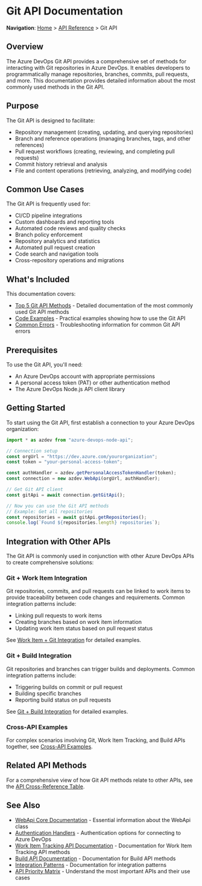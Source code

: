 # Git API Documentation

**Navigation**: [Home](../../index.md) > [API Reference](../index.md) > Git API

## Overview

The Azure DevOps Git API provides a comprehensive set of methods for interacting with Git repositories in Azure DevOps. It enables developers to programmatically manage repositories, branches, commits, pull requests, and more. This documentation provides detailed information about the most commonly used methods in the Git API.

## Purpose

The Git API is designed to facilitate:
- Repository management (creating, updating, and querying repositories)
- Branch and reference operations (managing branches, tags, and other references)
- Pull request workflows (creating, reviewing, and completing pull requests)
- Commit history retrieval and analysis
- File and content operations (retrieving, analyzing, and modifying code)

## Common Use Cases

The Git API is frequently used for:
- CI/CD pipeline integrations
- Custom dashboards and reporting tools
- Automated code reviews and quality checks
- Branch policy enforcement
- Repository analytics and statistics
- Automated pull request creation
- Code search and navigation tools
- Cross-repository operations and migrations

## What's Included

This documentation covers:
- [Top 5 Git API Methods](./top-5-methods.md) - Detailed documentation of the most commonly used Git API methods
- [Code Examples](./code-examples.md) - Practical examples showing how to use the Git API
- [Common Errors](./common-errors.md) - Troubleshooting information for common Git API errors

## Prerequisites

To use the Git API, you'll need:
- An Azure DevOps account with appropriate permissions
- A personal access token (PAT) or other authentication method
- The Azure DevOps Node.js API client library

## Getting Started

To start using the Git API, first establish a connection to your Azure DevOps organization:

```typescript
import * as azdev from "azure-devops-node-api";

// Connection setup
const orgUrl = "https://dev.azure.com/yourorganization";
const token = "your-personal-access-token";

const authHandler = azdev.getPersonalAccessTokenHandler(token);
const connection = new azdev.WebApi(orgUrl, authHandler);

// Get Git API client
const gitApi = await connection.getGitApi();

// Now you can use the Git API methods
// Example: Get all repositories
const repositories = await gitApi.getRepositories();
console.log(`Found ${repositories.length} repositories`);
```

## Integration with Other APIs

The Git API is commonly used in conjunction with other Azure DevOps APIs to create comprehensive solutions:

### Git + Work Item Integration

Git repositories, commits, and pull requests can be linked to work items to provide traceability between code changes and requirements. Common integration patterns include:

- Linking pull requests to work items
- Creating branches based on work item information
- Updating work item status based on pull request status

See [Work Item + Git Integration](../integration-patterns/work-item-git-integration.md) for detailed examples.

### Git + Build Integration

Git repositories and branches can trigger builds and deployments. Common integration patterns include:

- Triggering builds on commit or pull request
- Building specific branches
- Reporting build status on pull requests

See [Git + Build Integration](../integration-patterns/git-build-integration.md) for detailed examples.

### Cross-API Examples

For complex scenarios involving Git, Work Item Tracking, and Build APIs together, see [Cross-API Examples](../integration-patterns/cross-api-examples.md).

## Related API Methods

For a comprehensive view of how Git API methods relate to other APIs, see the [API Cross-Reference Table](../integration-patterns/api-cross-reference-table.md).

## See Also

- [WebApi Core Documentation](../webapi-core/README.md) - Essential information about the WebApi class
- [Authentication Handlers](../webapi-core/authentication-handlers.md) - Authentication options for connecting to Azure DevOps
- [Work Item Tracking API Documentation](../work-item-tracking/README.md) - Documentation for Work Item Tracking API methods
- [Build API Documentation](../build-api/README.md) - Documentation for Build API methods
- [Integration Patterns](../integration-patterns/README.md) - Documentation for integration patterns
- [API Priority Matrix](../priority-matrix/README.md) - Understand the most important APIs and their use cases 